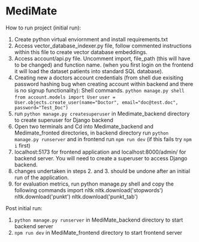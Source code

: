 # MediMate

How to run project (initial run):

1. Create python virtual enviornment and install requirements.txt
2. Access vector_database_indexer.py file, follow commented instructions within this file to create vector database embeddings.
3. Access account/api.py file. Uncomment import, file_path (this will have to be changed) and function name. (when you first login on the frontend it will load the dataset patients into standard SQL database).
4. Creating new a doctors account credentials (from shell due exisiting password hashing bug when creating account within backend and there is no signup functionality): Shell commands.
    `python manage.py shell`
    `from account.models import User`
    `user = User.objects.create_user(name="Doctor", email="doc@test.doc", password="Test_Doc")`
5. run `python manage.py createsuperuser` in Medimate_backend directory to create superuser for Django backend
6. Open two terminals and Cd into Medimate_backend and Medimate_fronted directories, in backend directory run `python manage.py runserver` and in frontend run `npm run dev` (if this     fails try `npm i` first)
7. localhost:5173 for frontend application and localhost:8000/admin/ for backend server. You will need to create a superuser to access Django backend.
8. changes undertaken in steps 2. and 3. should be undone after an initial run of the application.  
9. for evaluation metrics, run python manage.py shell and copy the following commands 
    import nltk
    nltk.download('stopwords')
    nltk.download('punkt')
    nltk.download('punkt_tab')


Post initial run:
1. `python manage.py runserver` in MediMate_backend directory to start backend server
2. `npm run dev` in MediMate_frontend directory to start frontend server






